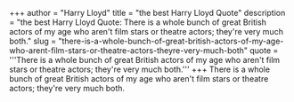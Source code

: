 +++
author = "Harry Lloyd"
title = "the best Harry Lloyd Quote"
description = "the best Harry Lloyd Quote: There is a whole bunch of great British actors of my age who aren't film stars or theatre actors; they're very much both."
slug = "there-is-a-whole-bunch-of-great-british-actors-of-my-age-who-arent-film-stars-or-theatre-actors-theyre-very-much-both"
quote = '''There is a whole bunch of great British actors of my age who aren't film stars or theatre actors; they're very much both.'''
+++
There is a whole bunch of great British actors of my age who aren't film stars or theatre actors; they're very much both.
